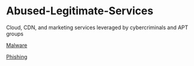 # Abused-Legitimate-Services
Cloud, CDN, and marketing services leveraged by cybercriminals and APT groups

[Malware](https://github.com/BushidoUK/Abused-Legitimate-Services/blob/main/Malware.csv)

[Phishing](https://github.com/BushidoUK/Abused-Legitimate-Services/blob/main/Phishing.csv)
